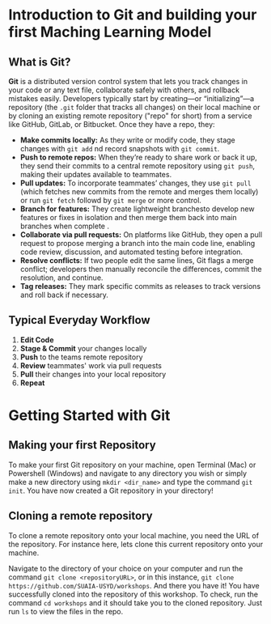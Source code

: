 # Introduction to Git and building your first Maching Learning Model

## What is Git?
**Git** is a distributed version control system that lets you track changes in your code or any text file, collaborate safely with others, and rollback mistakes easily.  Developers typically start by creating—or “initializing”—a repository (the `.git` folder that tracks all changes) on their local machine or by cloning an existing remote repository ("repo" for short) from a service like GitHub, GitLab, or Bitbucket. Once they have a repo, they:
- **Make commits locally:** As they write or modify code, they stage changes with `git add` nd record snapshots with `git commit`.
- **Push to remote repos:** When they’re ready to share work or back it up, they send their commits to a central remote repository using `git push`, making their updates available to teammates.
- **Pull updates:** To incorporate teammates’ changes, they use `git pull` (which fetches new commits from the remote and merges them locally) or run `git fetch` followd by `git merge` or more control.
- **Branch for features:** They create lightweight branchesto develop new features or fixes in isolation and then merge them back into main branches when complete .
- **Collaborate via pull requests:** On platforms like GitHub, they open a pull request to propose merging a branch into the main code line, enabling code review, discussion, and automated testing before integration.
- **Resolve conflicts:**  If two people edit the same lines, Git flags a merge conflict; developers then manually reconcile the differences, commit the resolution, and continue.
- **Tag releases:** They mark specific commits as releases to track versions and roll back if necessary.

## Typical Everyday Workflow
1. **Edit Code**
2. **Stage & Commit** your changes locally
3. **Push** to the teams remote repository
4. **Review** teammates' work via pull requests
5. **Pull** their changes into your local repository
6. **Repeat**

# Getting Started with Git

## Making your first Repository
To make your first Git repository on your machine, open Terminal (Mac) or Powershell (Windows) and navigate to any directory you wish or simply make a new directory using `mkdir <dir_name>` and type the command `git init`. You have now created a Git repository in your directory!

## Cloning a remote repository
To clone a remote repository onto your local machine, you need the URL of the repository. For instance here, lets clone this current repository onto your machine.

Navigate to the directory of your choice on your computer and run the command `git clone <repositoryURL>`, or in this instance, `git clone https://github.com/SUAIA-USYD/workshops`. And there you have it! You have successfully cloned into the repository of this workshop. To check, run the command `cd workshops` and it should take you to the cloned repository. Just run `ls` to view the files in the repo.
